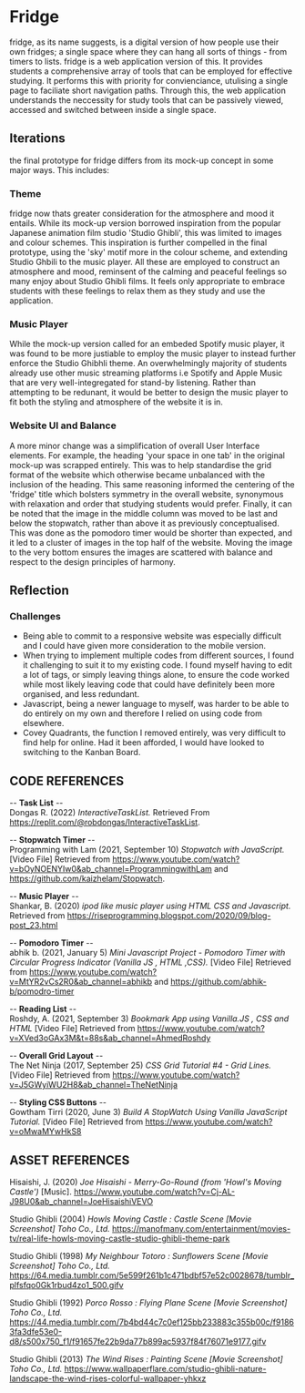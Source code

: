 # Fridge

fridge, as its name suggests, is a digital version of how people use their own fridges; a single space where they can hang all sorts of things - from timers to lists. fridge is a web application version of this. It provides students a comprehensive array of tools that can be employed for effective studying. It performs this with priority for convienciance, utulising a single page to faciliate short navigation paths. Through this, the web application understands the neccessity for study tools that can be passively viewed, accessed and switched between inside a single space.  

## Iterations

the final prototype for fridge differs from its mock-up concept in some major ways. This includes:

### Theme
fridge now thats greater consideration for the atmosphere and mood it entails. While its mock-up version borrowed inspiration from the popular Japanese animation film studio 'Studio Ghibli', this was limited to images and colour schemes. This inspiration is further compelled in the final prototype, using the 'sky' motif more in the colour scheme, and extending Studio Ghbili to the music player. All these are employed to construct an atmosphere and mood, reminsent of the calming and peaceful feelings so many enjoy about Studio Ghibli films. It feels only appropriate to embrace students with these feelings to relax them as they study and use the application.

### Music Player
While the mock-up version called for an embeded Spotify music player, it was found to be more justiable to employ the music player to instead further enforce the Studio Ghibhli theme. An overwhelmingly majority of students already use other music streaming platforms i.e Spotify and Apple Music that are very well-integregated for stand-by listening. Rather than attempting to be redunant, it would be better to design the music player to fit both the styling and atmosphere of the website it is in. 

### Website UI and Balance
A more minor change was a simplification of overall User Interface elements. For example, the heading 'your space in one tab' in the original mock-up was scrapped entirely. This was to help standardise the grid format of the website which otherwise became unbalanced with the inclusion of the heading. This same reasoning informed the centering of the 'fridge' title which bolsters symmetry in the overall website, synonymous with relaxation and order that studying students would prefer. Finally, it can be noted that the image in the middle column was moved to be last and below the stopwatch, rather than above it as previously conceptualised. This was done as the pomodoro timer would be shorter than expected, and it led to a cluster of images in the top half of the website. Moving the image to the very bottom ensures the images are scattered with balance and respect to the design principles of harmony.

## Reflection

### Challenges
- Being able to commit to a responsive website was especially difficult and I could have given more consideration to the mobile version. 
- When trying to implement multiple codes from different sources, I found it challenging to suit it to my existing code. I found myself having to edit a lot of tags, or simply leaving things alone, to ensure the code worked while most likely leaving code that could have definitely been more organised, and less redundant. 
- Javascript, being a newer language to myself, was harder to be able to do entirely on my own and therefore I relied on using code from elsewhere.
- Covey Quadrants, the function I removed entirely, was very difficult to find help for online. Had it been afforded, I would have looked to switching to the Kanban Board. 

## CODE REFERENCES 

-- **Task List** --  
Dongas R. (2022) *InteractiveTaskList.* Retrieved From https://replit.com/@robdongas/InteractiveTaskList.

-- **Stopwatch Timer** --  
Programming with Lam (2021, September 10) *Stopwatch with JavaScript.* [Video File] Retrieved from https://www.youtube.com/watch?v=bOyNOENYIw0&ab_channel=ProgrammingwithLam and https://github.com/kaizhelam/Stopwatch. 

-- **Music Player** --  
Shankar, B. (2020) *ipod like music player using HTML CSS and Javascript.* Retrieved from https://riseprogramming.blogspot.com/2020/09/blog-post_23.html

-- **Pomodoro Timer** --  
abhik b. (2021, January 5) *Mini Javascript Project - Pomodoro Timer with Circular Progress Indicator (Vanilla JS , HTML ,CSS).* [Video File] Retrieved from https://www.youtube.com/watch?v=MtYR2vCs2R0&ab_channel=abhikb and https://github.com/abhik-b/pomodro-timer

-- **Reading List** --  
Roshdy, A. (2021, September 3) *Bookmark App using Vanilla.JS , CSS and HTML* [Video File] Retrieved from https://www.youtube.com/watch?v=XVed3oGAx3M&t=88s&ab_channel=AhmedRoshdy

-- **Overall Grid Layout** --  
The Net Ninja (2017, September 25) *CSS Grid Tutorial #4 - Grid Lines.* [Video File] Retrieved from https://www.youtube.com/watch?v=J5GWyiWU2H8&ab_channel=TheNetNinja

-- **Styling CSS Buttons** --  
Gowtham Tirri (2020, June 3) *Build A StopWatch Using Vanilla JavaScript Tutorial.* [Video File] Retrieved from https://www.youtube.com/watch?v=oMwaMYwHkS8

## ASSET REFERENCES 

Hisaishi, J. (2020) *Joe Hisaishi - Merry-Go-Round (from 'Howl's Moving Castle')* [Music]. https://www.youtube.com/watch?v=Cj-AL-J98U0&ab_channel=JoeHisaishiVEVO

Studio Ghibli (2004) *Howls Moving Castle : Castle Scene [Movie Screenshot] Toho Co., Ltd.* https://manofmany.com/entertainment/movies-tv/real-life-howls-moving-castle-studio-ghibli-theme-park

Studio Ghibli (1998) *My Neighbour Totoro : Sunflowers Scene [Movie Screenshot] Toho Co., Ltd.* 
https://64.media.tumblr.com/5e599f261b1c471bdbf57e52c0028678/tumblr_plfsfqo0Gk1rbud4zo1_500.gifv

Studio Ghibli (1992) *Porco Rosso : Flying Plane Scene [Movie Screenshot] Toho Co., Ltd.*
https://44.media.tumblr.com/7b4bd44c7c0ef125bb233883c355b00c/f91863fa3dfe53e0-d8/s500x750_f1/f91657fe22b9da77b899ac5937f84f76071e9177.gifv 

Studio Ghibli (2013) *The Wind Rises : Painting Scene [Movie Screenshot] Toho Co., Ltd.*
https://www.wallpaperflare.com/studio-ghibli-nature-landscape-the-wind-rises-colorful-wallpaper-yhkxz